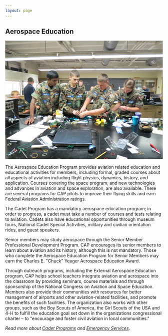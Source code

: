 ```yaml
---
layout: page
---
```


## Aerospace Education

<span class="image right"><img src="/images/missions-ae.jpg" /></span>

The Aerospace Education Program provides aviation related education and educational activities for members, including formal, graded courses about all aspects of aviation including flight physics, dynamics, history, and application. Courses covering the space program, and new technologies and advances in aviation and space exploration, are also available. There are several programs for CAP pilots to improve their flying skills and earn Federal Aviation Administration ratings.

The Cadet Program has a mandatory aerospace education program; in order to progress, a cadet must take a number of courses and tests relating to aviation. Cadets also have educational opportunities through museum tours, National Cadet Special Activities, military and civilian orientation rides, and guest speakers.

Senior members may study aerospace through the Senior Member Professional Development Program. CAP encourages its senior members to learn about aviation and its history, although this is not mandatory. Those who complete the Aerospace Education Program for Senior Members may earn the Charles E. "Chuck" Yeager Aerospace Education Award.

Through outreach programs, including the External Aerospace Education program, CAP helps school teachers integrate aviation and aerospace into the classroom by providing seminars, course materials and through sponsorship of the National Congress on Aviation and Space Education. Members also provide their communities with resources for better management of airports and other aviation-related facilities, and promote the benefits of such facilities. The organization also works with other groups, such as the Boy Scouts of America, the Girl Scouts of the USA and 4-H to fulfill the education goal set down in the organizations congressional charter – to "encourage and foster civil aviation in local communities."

_Read more about [Cadet Programs](/missions/cp) and [Emergency Services](/missions/es)._